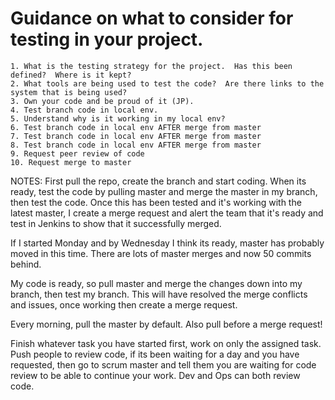 # Guidance on what to consider for testing in your project.

	1. What is the testing strategy for the project.  Has this been defined?  Where is it kept?
	2. What tools are being used to test the code?  Are there links to the system that is being used?
	3. Own your code and be proud of it (JP).
	4. Test branch code in local env.
	5. Understand why is it working in my local env?
	6. Test branch code in local env AFTER merge from master
	7. Test branch code in local env AFTER merge from master
	8. Test branch code in local env AFTER merge from master
	9. Request peer review of code
	10. Request merge to master

NOTES:
First pull the repo, create the branch and start coding.
When its ready, test the code by pulling master and merge the master in my branch, then test the code.
Once this has been tested and it's working with the latest master, I create a merge request and alert the team that it's ready and test in Jenkins to show that it successfully merged.

If I started Monday and by Wednesday I think its ready, master has probably moved in this time.
There are lots of master merges and now 50 commits behind.

My code is ready, so pull master and merge the changes down into my branch, then test my branch.
This will have resolved the merge conflicts and issues, once working then create a merge request.

Every morning, pull the master by default. Also pull before a merge request!

Finish whatever task you have started first, work on only the assigned task.
Push people to review code, if its been waiting for a day and you have requested, then go to scrum master and tell them you are waiting for code review to be able to continue your work.
Dev and Ops can both review code.

